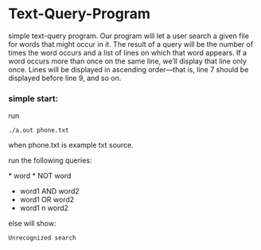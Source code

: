 # Text-Query-Program
simple text-query program. Our program will let a user search a given file for words that might occur in it. The result of a query will be the number of times the word occurs and a list of lines on which that word appears. If a word occurs more than once on the same line, we’ll display that line only once. Lines will be displayed in ascending order—that is, line 7 should be displayed before line 9, and so on.

### simple start:
run

```
./a.out phone.txt
```

when phone.txt is example txt source.

run the following queries:

‫‪* word
‫‪* NOT‬‬ ‫‪word
* word1‬‬ ‫‪AND‬‬ ‫‪word2‬‬ ‫‪
* word1‬‬ ‫‪OR‬‬ ‫‪word2‬‬ ‫‪
* word1‬‬ ‫‪n‬‬ ‫‪word2‬‬ ‫

 
else will show:

```
‫‪Unrecognized‬‬ ‫‪search‬‬
```
